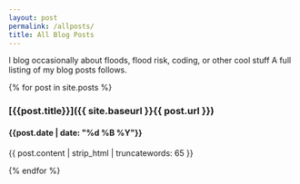 ```yaml
---
layout: post
permalink: /allposts/
title: All Blog Posts
---
```


I blog occasionally about floods, flood risk, coding, or other cool stuff
A full listing of my blog posts follows.

{% for post in site.posts %}

### [{{post.title}}]({{ site.baseurl }}{{ post.url }})  
#### {{post.date | date: "%d %B %Y"}}
<p>
    {{ post.content | strip_html | truncatewords: 65 }}
</p>

{% endfor %}